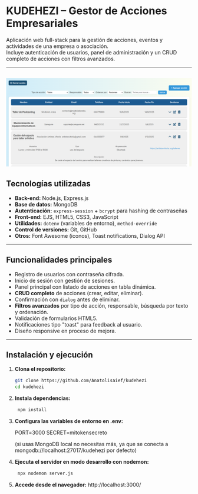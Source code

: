 # KUDEHEZI – Gestor de Acciones Empresariales

Aplicación web full-stack para la gestión de acciones, eventos y actividades de una empresa o asociación.  
Incluye autenticación de usuarios, panel de administración y un CRUD completo de acciones con filtros avanzados.

---
![Panel](images/captura.png)
---


##  Tecnologías utilizadas
- **Back-end:** Node.js, Express.js
- **Base de datos:** MongoDB
- **Autenticación:** `express-session` + `bcrypt` para hashing de contraseñas
- **Front-end:** EJS, HTML5, CSS3, JavaScript
- **Utilidades:** `dotenv` (variables de entorno), `method-override`
- **Control de versiones:** Git, GitHub
- **Otros:** Font Awesome (iconos), Toast notifications, Dialog API

---

##  Funcionalidades principales
- Registro de usuarios con contraseña cifrada.
- Inicio de sesión con gestión de sesiones.
- Panel principal con listado de acciones en tabla dinámica.
- **CRUD completo** de acciones (crear, editar, eliminar).
- Confirmación con `dialog` antes de eliminar.
- **Filtros avanzados** por tipo de acción, responsable, búsqueda por texto y ordenación.
- Validación de formularios HTML5.
- Notificaciones tipo "toast" para feedback al usuario.
- Diseño responsive en proceso de mejora.

---

##  Instalación y ejecución

1. **Clona el repositorio:**
   ```bash
   git clone https://github.com/Anatolisaief/kudehezi
   cd kudehezi

2. **Instala dependencias:**
   ```bash
    npm install

3. **Configura las variables de entorno en .env:**

    PORT=3000
    SECRET=mitokensecreto

    (si usas MongoDB local no necesitas más, ya que se conecta a mongodb://localhost:27017/kudehezi por defecto)


4. **Ejecuta el servidor en modo desarrollo con nodemon:**
   ```bash
    npx nodemon server.js

5. **Accede desde el navegador:**
   http://localhost:3000/
   